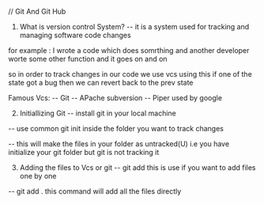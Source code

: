 // Git And Git Hub

1. What is version control System?
-- it is a system used for tracking and managing software code changes

for example : I wrote a code which does somrthing and another developer worte some other function and it goes on and on

so in order to track changes in our code we use vcs using this if one of the state got a bug then we can revert back to the prev state

Famous Vcs:
-- Git
-- APache subversion
-- Piper used by google

2. Initiallizing Git
-- install git in your local machine

-- use common git init inside the folder you want to track changes

-- this will make the files in your folder as untracked(U) i.e you have initialize your git folder but git is not tracking it

3. Adding the files to Vcs or git
-- git add <file Name>
this is use if you want to add files one by one

-- git add . this command will add all the files directly
